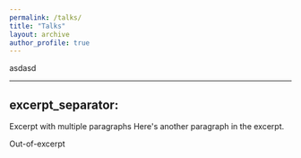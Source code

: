```yaml
---
permalink: /talks/
title: "Talks"
layout: archive
author_profile: true
---
```



asdasd

---
excerpt_separator: <!--more-->
---

Excerpt with multiple paragraphs Here's another paragraph in the excerpt. 
<!--more--> 

Out-of-excerpt